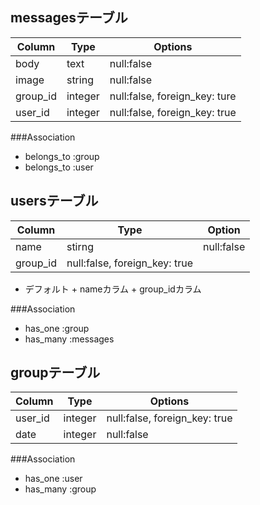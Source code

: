 ## messagesテーブル

|Column|Type|Options|
|------|----|-------|
|body|text|null:false|
|image|string|null:false|
|group_id|integer|null:false, foreign_key: ture|
|user_id|integer|null:false, foreign_key: true|

###Association
- belongs_to :group
- belongs_to :user

## usersテーブル

|Column|Type|Option|
|------|----|------|
|name|stirng|null:false|
|group_id|null:false, foreign_key:  true|


- デフォルト + nameカラム + group_idカラム

###Association
- has_one :group
- has_many :messages


## groupテーブル

|Column|Type|Options|
|------|----|-------|
|user_id|integer|null:false, foreign_key: true|
|date|integer|null:false|

###Association
- has_one :user
- has_many :group


